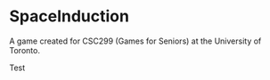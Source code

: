 SpaceInduction
==============

A game created for CSC299 (Games for Seniors) at the University of Toronto.

Test

